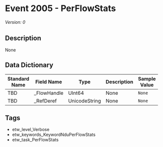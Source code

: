 # Event 2005 - PerFlowStats
###### Version: 0

## Description
None

## Data Dictionary
|Standard Name|Field Name|Type|Description|Sample Value|
|---|---|---|---|---|
|TBD|_FlowHandle|UInt64|None|`None`|
|TBD|_RefDeref|UnicodeString|None|`None`|

## Tags
* etw_level_Verbose
* etw_keywords_KeywordNduPerFlowStats
* etw_task_PerFlowStats
